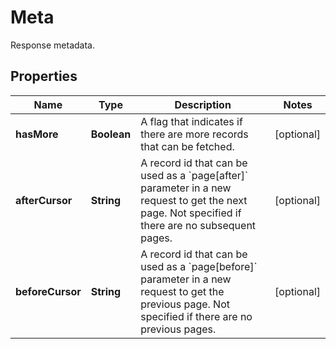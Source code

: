 

# Meta

Response metadata.

## Properties

| Name | Type | Description | Notes |
|------------ | ------------- | ------------- | -------------|
|**hasMore** | **Boolean** | A flag that indicates if there are more records that can be fetched. |  [optional] |
|**afterCursor** | **String** | A record id that can be used as a &#x60;page[after]&#x60; parameter in a new request to get the next page.  Not specified if there are no subsequent pages.  |  [optional] |
|**beforeCursor** | **String** | A record id that can be used as a &#x60;page[before]&#x60; parameter in a new request to get the previous page.  Not specified if there are no previous pages.  |  [optional] |



